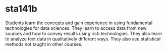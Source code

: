 # sta141b
Students learn the concepts and gain experience in using fundamental technologies for data sciences. They learn to access data from new sources and how to convey results using rich technologies. They also learn to analyze text data in qualitatively different ways. They also see statistical methods not taught in other courses. 
